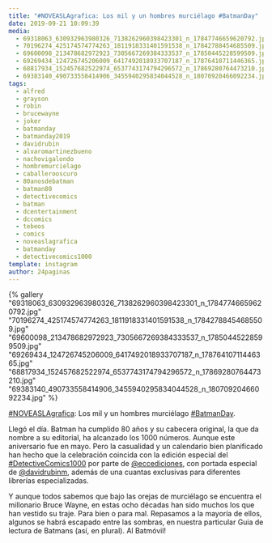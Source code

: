 ```yaml
---
title: "#NOVEASLAgrafica: Los mil y un hombres murciélago #BatmanDay"
date: 2019-09-21 10:09:39
media: 
  - 69318063_630932963980326_7138262960398423301_n_17847746659620792.jpg
  - 70196274_425174574774263_1811918331401591538_n_17842788454685509.jpg
  - 69600098_213478682972923_7305667269384333537_n_17850445228599509.jpg
  - 69269434_124726745206009_6417492018933707187_n_17876410711446365.jpg
  - 68817934_152457682522974_6537743174794296572_n_17869280764473210.jpg
  - 69383140_490733558414906_3455940295834044528_n_18070920466092234.jpg
tags: 
  - alfred
  - grayson
  - robin
  - brucewayne
  - joker
  - batmanday
  - batmanday2019
  - davidrubin
  - alvaromartinezbueno
  - nachovigalondo
  - hombremurcielago
  - caballerooscuro
  - 80anosdebatman
  - batman80
  - detectivecomics
  - batman
  - dcentertainment
  - dccomics
  - tebeos
  - comics
  - noveaslagrafica
  - batmanday
  - detectivecomics1000
template: instagram
author: 24paginas
---
```


{% gallery "69318063_630932963980326_7138262960398423301_n_17847746659620792.jpg" "70196274_425174574774263_1811918331401591538_n_17842788454685509.jpg" "69600098_213478682972923_7305667269384333537_n_17850445228599509.jpg" "69269434_124726745206009_6417492018933707187_n_17876410711446365.jpg" "68817934_152457682522974_6537743174794296572_n_17869280764473210.jpg" "69383140_490733558414906_3455940295834044528_n_18070920466092234.jpg" %}

[#NOVEASLAgrafica](/tags/noveaslagrafica): Los mil y un hombres murciélago [#BatmanDay](/tags/batmanday).

Llegó el día. Batman ha cumplido 80 años y su cabecera original, la que da nombre a su editorial, ha alcanzado los 1000 números. Aunque este aniversario fue en mayo. Pero la casualidad y un calendario bien planificado han hecho que la celebración coincida con la edición especial del [#DetectiveComics1000](/tags/detectivecomics1000) por parte de [@eccediciones](https://instagram.com/eccediciones), con portada especial de [@davidrubinm](https://instagram.com/davidrubinm), además de una cuantas exclusivas para diferentes librerías especializadas.

Y aunque todos sabemos que bajo las orejas de murciélago se encuentra el millonario Bruce Wayne, en estas ocho décadas han sido muchos los que han vestido su traje. Para bien o para mal. Repasamos a la mayoría de ellos, algunos se habrá escapado entre las sombras, en nuestra particular Guia de lectura de Batmans (así, en plural). Al Batmóvil!
